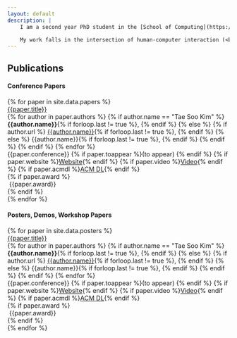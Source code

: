 ```yaml
---
layout: default
description: |
    I am a second year PhD student in the [School of Computing](https://cs.kaist.ac.kr/){:target="_blank"} at [KAIST](https://www.kaist.ac.kr/){:target="_blank"}. I work with [Juho Kim](https://juhokim.com/){:target="_blank"} as a member of [KIXLAB](https://www.kixlab.org/){:target="_blank"}.

    My work falls in the intersection of human-computer interaction (<b>HCI</b>) and artificial intelligence (<b>AI</b>). I design interaction techniques powered by machine learning (ML) models that enable and facilitate <b>intent-driven creation</b> (e.g., design, writing). Recently, I have been interested in investigating how to <b>modularize</b> ML models or pipelines to enable users to interact with these modules to manipulate these pipelines.
---
```


## Publications

#### Conference Papers

<div>
{% for paper in site.data.papers %}
    <div class="paper-cont">
        <div class="paper-img-cont" style="background-image:url({{paper.img | relative_url}})"></div>
        <div style="flex:1">
            <div class="paper-line"><a href="{{paper.url}}" target="_blank">{{paper.title}}</a></div>
            <div class="paper-line">
                {% for author in paper.authors %}
                    {% if author.name == "Tae Soo Kim" %}
                        <strong>{{author.name}}</strong>{% if forloop.last != true %}, {% endif %}
                    {% else %}
                        {% if author.url %}
                            <a href="{{author.url}}" target="_blank">{{author.name}}</a>{% if forloop.last != true %}, {% endif %}
                        {% else %}
                            {{author.name}}{% if forloop.last != true %}, {% endif %}
                        {% endif %}
                    {% endif %}
                {% endfor %}
            </div>
            <div class="paper-line">
                <span class="paper-deets">{{paper.conference}} {% if paper.toappear %}(to appear) {% endif %}</span>
                {% if paper.website %}<span class="paper-deets"><a href="{{paper.website}}" target="_blank"><i class="fa-solid fa-arrow-up-right-from-square"></i>Website</a></span>{% endif %}
                {% if paper.video %}<span class="paper-deets"><a href="{{paper.video}}" target="_blank"><i class="fa-brands fa-youtube"></i>Video</a></span>{% endif %}
                {% if paper.acmdl %}<span class="paper-deets"><a href="{{paper.acmdl}}" target="_blank"><i class="ai ai-acmdl"></i>ACM DL</a></span>{% endif %}
            </div>
            {% if paper.award %}
            <div class="paper-line">
                <span class="award"><i class="fa-solid fa-medal" style="margin-right: 4px"></i>{{paper.award}}</span>
            </div>
            {% endif %}
        </div>
    </div>
{% endfor %}
</div>

#### Posters, Demos, Workshop Papers

<div>
{% for paper in site.data.posters %}
    <div class="poster-cont">
        <div class="paper-line"><a href="{{paper.url}}" target="_blank">{{paper.title}}</a></div>
        <div class="paper-line">
            {% for author in paper.authors %}
                {% if author.name == "Tae Soo Kim" %}
                    <strong>{{author.name}}</strong>{% if forloop.last != true %}, {% endif %}
                {% else %}
                    {% if author.url %}
                        <a href="{{author.url}}" target="_blank">{{author.name}}</a>{% if forloop.last != true %}, {% endif %}
                    {% else %}
                        {{author.name}}{% if forloop.last != true %}, {% endif %}
                    {% endif %}
                {% endif %}
            {% endfor %}
        </div>
        <div class="paper-line">
            <span class="paper-deets">{{paper.conference}} {% if paper.toappear %}(to appear) {% endif %}</span>
            {% if paper.website %}<span class="paper-deets"><a href="{{paper.website}}" target="_blank"><i class="fa-solid fa-arrow-up-right-from-square"></i>Website</a></span>{% endif %}
            {% if paper.video %}<span class="paper-deets"><a href="{{paper.video}}" target="_blank"><i class="fa-brands fa-youtube"></i>Video</a></span>{% endif %}
            {% if paper.acmdl %}<span class="paper-deets"><a href="{{paper.acmdl}}" target="_blank"><i class="ai ai-acmdl"></i>ACM DL</a></span>{% endif %}
        </div>
        {% if paper.award %}
        <div class="paper-line">
            <span class="award"><i class="fa-solid fa-medal" style="margin-right: 4px"></i>{{paper.award}}</span>
        </div>
        {% endif %}
    </div>
{% endfor %}
</div>
